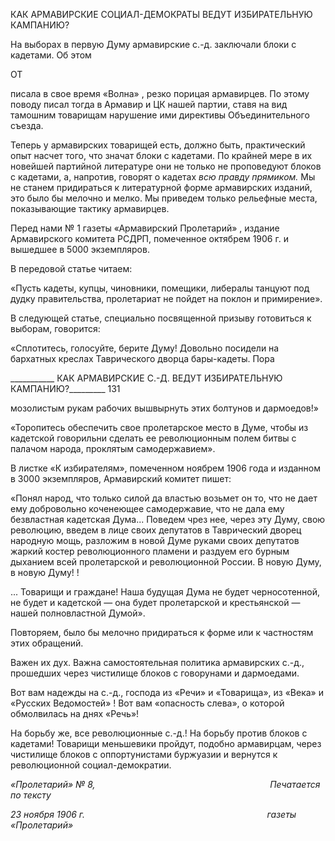 КАК АРМАВИРСКИЕ СОЦИАЛ-ДЕМОКРАТЫ ВЕДУТ ИЗБИРАТЕЛЬНУЮ КАМПАНИЮ?

На выборах в первую Думу армавирские с.-д. заключали блоки с кадетами. Об этом

ОТ

писала в свое время «Волна» , резко порицая армавирцев. По этому поводу писал то­гда в Армавир и ЦК нашей партии, ставя на вид тамошним товарищам нарушение ими директивы Объединительного съезда.

Теперь у армавирских товарищей есть, должно быть, практический опыт насчет то­го, что значат блоки с кадетами. По крайней мере в их новейшей партийной литературе они не только не проповедуют блоков с кадетами, а, напротив, говорят о кадетах _всю правду прямиком._ Мы не станем придираться к литературной форме армавирских изда­ний, это было бы мелочно и мелко. Мы приведем только рельефные места, показы­вающие тактику армавирцев.

Перед нами № 1 газеты «Армавирский Пролетарий» , издание Армавирского коми­тета РСДРП, помеченное октябрем 1906 г. и вышедшее в 5000 экземпляров.

В передовой статье читаем:

«Пусть кадеты, купцы, чиновники, помещики, либералы танцуют под дудку правительства, пролета­риат не пойдет на поклон и примирение».

В следующей статье, специально посвященной призыву готовиться к выборам, гово­рится:

«Сплотитесь, голосуйте, берите Думу! Довольно посидели на бархатных креслах Таврического двор­ца бары-кадеты. Пора

  

___________ КАК АРМАВИРСКИЕ С.-Д. ВЕДУТ ИЗБИРАТЕЛЬНУЮ КАМПАНИЮ?_________ 131

мозолистым рукам рабочих вышвырнуть этих болтунов и дармоедов!»

«Торопитесь обеспечить свое пролетарское место в Думе, чтобы из кадетской говорильни сделать ее революционным полем битвы с палачом народа, проклятым самодержавием».

В листке «К избирателям», помеченном ноябрем 1906 года и изданном в 3000 экзем­пляров, Армавирский комитет пишет:

«Понял народ, что только силой да властью возьмет он то, что не дает ему добровольно коченеющее самодержавие, что не дала ему безвластная кадетская Дума... Поведем чрез нее, через эту Думу, свою революцию, введем в лице своих депутатов в Таврический дворец народную мощь, разложим в новой Думе руками своих депутатов жаркий костер революционного пламени и раздуем его бурным дыханием всей пролетарской и революционной России. В новую Думу, в новую Думу! !

... Товарищи и граждане! Наша будущая Дума не будет черносотенной, не будет и кадетской — она будет пролетарской и крестьянской — нашей полновластной Думой».

Повторяем, было бы мелочно придираться к форме или к частностям этих обраще­ний.

Важен их дух. Важна самостоятельная политика армавирских с.-д., прошедших через чистилище блоков с говорунами и дармоедами.

Вот вам надежды на с.-д., господа из «Речи» и «Товарища», из «Века» и «Русских Ведомостей» ! Вот вам «опасность слева», о которой обмолвилась на днях «Речь»!

На борьбу же, все революционные с.-д.! На борьбу против блоков с кадетами! Това­рищи меньшевики пройдут, подобно армавирцам, через чистилище блоков с оппорту­нистами буржуазии и вернутся к революционной социал-демократии.

_«Пролетарий» № 8,                                                                       Печатается по тексту_

_23 ноября 1906 г.                                                                          газеты «Пролетарий»_